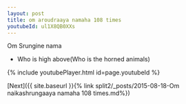 ```yaml
---
layout: post
title: om aroudraaya namaha 108 times
youtubeId: ul1X8QB0XXs
---
```

 
 
Om Srungine nama 
 
 -  Who is high above(Who is the horned animals) 
 
  
 
  
 
 
 
 
 
 


{% include youtubePlayer.html id=page.youtubeId %}
 
[Next]({{ site.baseurl }}{% link  split2/_posts/2015-08-18-Om naikashrungaaya namaha 108 times.md%})
 
